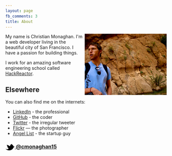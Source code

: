 ```yaml
---
layout: page
fb_comments: 3
title: About
---
```


<img src="/res/christian-profile.jpg" width="256" height="192" align="right">

My name is Christian Monaghan. I'm a web developer living in the beautiful city of San Francisco. I have a passion for building things.

I work for an amazing software engineering school called [HackReactor](http://www.hackreactor.com/).

## Elsewhere

You can also find me on the internets:

- [LinkedIn](http://www.linkedin.com/in/christianmonaghan) - the professional
- [GitHub](https://github.com/cmonaghan) - the coder
- [Twitter](http://twitter.com/cmonaghan15) - the irregular tweeter
- [Flickr](http://www.flickr.com/photos/christianmonaghan/) — the photographer
- [Angel List](https://angel.co/christian-monaghan) - the startup guy

### [<img src="/res/twitter.png" width="29" height="20" style="display:inline-block;vertical-align:middle"> @cmonaghan15](http://twitter.com/cmonaghan15)
